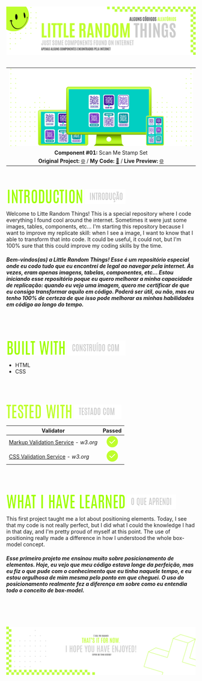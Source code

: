 
![A pretty README header](./assets/Readme-files/Readme-Header.png)
<br />
<br />

|                                                          |
| :------------------------------------------------------: |
| ![Component #1](./assets/Readme-files/Readme-Mockup.png) |
|             **Component #01:** Scan Me Stamp Set             |
| **Original Project:** [🌐](https://github.com/malunaridev/Little-Random-Things-01-to-10/blob/master/scan-me-stamp-set/assets/Example.jpg) / **My Code:** [📄](https://github.com/malunaridev/Little-Random-Things-01-to-10/tree/master/scan-me-stamp-set) / **Live Preview:** [🌐](https://lrt-1-scan-me-stamp-set.vercel.app/)

<br />
<br />

![Introduction](./assets/Readme-files/Readme-Introduction.png) ![Introdução](./assets/Readme-files/Readme-Introducao.png)

Welcome to Litte Random Things! This is a special repository where I code everything I found cool around the internet. Sometimes it were just some images, tables, components, etc... I'm starting this repository because I want to improve my replicate skill: when I see a image, I want to know that I able to transform that into code. It could be useful, it could not, but I'm 100% sure that this could improve my coding skills by the time.

##### Bem-vindos(as) a Little Random Things! Esse é um repositório especial onde eu codo tudo que eu encontrei de legal ao navegar pela internet. Às vezes, eram apenas imagens, tabelas, componentes, etc... Estou iniciando esse repositório poque eu quero melhorar a minha capacidade de replicação: quando eu vejo uma imagem, quero me certificar de que eu consigo transformar aquilo em código. Poderá ser útil, ou não, mas eu tenho 100% de certeza de que isso pode melhorar as minhas habilidades em código ao longo do tempo.

<br />
<br />
<br />

![Built with](./assets/Readme-files/Readme-Built-with.png) ![Construído com](./assets/Readme-files/Readme-Construido-com.png)

- HTML
- CSS

<br />
<br />
<br />

![Tested with](./assets/Readme-files/Readme-Tested-with.png) ![Testado com](./assets/Readme-files/Readme-Testado-com.png)

| Validator                                                                        |                     Passed                     |
| -------------------------------------------------------------------------------- | :--------------------------------------------: |
| [Markup Validation Service](https://validator.w3.org/) - <em>w3.org</em>         | ![Done](./assets/Readme-files/Readme-Done.png) |
| [CSS Validation Service](https://jigsaw.w3.org/css-validator/) - <em>w3.org</em> | ![Done](./assets/Readme-files/Readme-Done.png) |

<br />
<br />
<br />

![What I have learned](./assets/Readme-files/Readme-What-I-have-learned.png) ![O que aprendi](./assets/Readme-files/Readme-O-que-aprendi.png)

This first project taught me a lot about positioning elements. Today, I see that my code is not really perfect, but I did what I could the knowledge I had in that day, and I'm pretty proud of myself at this point. The use of positioning really made a difference in how I understood the whole box-model concept.

##### Esse primeiro projeto me ensinou muito sobre posicionamento de elementos. Hoje, eu vejo que meu código estava longe da perfeição, mas eu fiz o que pude com o conhecimento que eu tinha naquele tempo, e eu estou orgulhosa de mim mesma pelo ponto em que cheguei. O uso do posicionamento realmente fez a diferença em sobre como eu entendia todo o conceito de box-model.

<br />
<br />
<br />

![A pretty README footer](./assets/Readme-files/Readme-Footer.png)

